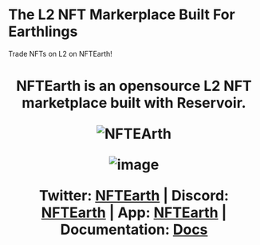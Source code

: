 # The L2 NFT Markerplace Built For Earthlings

Trade NFTs on L2 on NFTEarth!

 <h1 align="center"> 
NFTEarth is an opensource L2 NFT marketplace built with Reservoir.
 <p align="center">
 
![NFTEArth](https://user-images.githubusercontent.com/29180454/217692985-4e705c2e-0656-4354-a241-0153c3f60bfd.png)

<!-- About NFTEarth -->

![image](https://user-images.githubusercontent.com/29180454/229019494-840701a7-798a-409d-b996-3f619ffaf9a9.png)

Twitter: [NFTEarth](https://twitter.com/NFTEarth_L2) | Discord: [NFTEarth](https://discord.gg/nftearth) | App: [NFTEarth](https://nftearth.exchange) | Documentation: [Docs](https://docs.nftearth.exchange)

</p>
